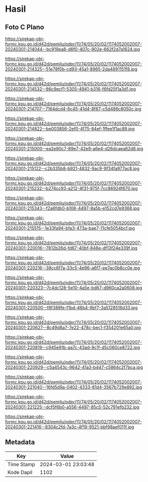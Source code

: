 # Hasil

## Foto C Plano

https://sirekap-obj-formc.kpu.go.id/d42d/pemilu/pdpr/11/74/05/20/02/1174052002007-20240301-214044--bc919ea8-d6f0-407c-902e-662f2d7a1624.jpg

https://sirekap-obj-formc.kpu.go.id/d42d/pemilu/pdpr/11/74/05/20/02/1174052002007-20240301-214325--51e78f0b-cd93-45a1-8965-2da4891151f8.jpg

https://sirekap-obj-formc.kpu.go.id/d42d/pemilu/pdpr/11/74/05/20/02/1174052002007-20240301-214532--86c9ecf1-5305-4941-b316-f6fd25f1a3d1.jpg

https://sirekap-obj-formc.kpu.go.id/d42d/pemilu/pdpr/11/74/05/20/02/1174052002007-20240301-214707--7164dcd4-6c45-41d4-8f87-c5d486c8050c.jpg

https://sirekap-obj-formc.kpu.go.id/d42d/pemilu/pdpr/11/74/05/20/02/1174052002007-20240301-214822--be003856-2ef0-4f75-84ef-1ffee1f1ac89.jpg

https://sirekap-obj-formc.kpu.go.id/d42d/pemilu/pdpr/11/74/05/20/02/1174052002007-20240301-215000--ea2e80c7-89e7-42e9-a6e4-d26dcaea62d8.jpg

https://sirekap-obj-formc.kpu.go.id/d42d/pemilu/pdpr/11/74/05/20/02/1174052002007-20240301-215122--c2b335b8-b921-4832-9ac9-9f34fa977ac8.jpg

https://sirekap-obj-formc.kpu.go.id/d42d/pemilu/pdpr/11/74/05/20/02/1174052002007-20240301-215232--b274cc93-a212-4f31-975f-7cc86924f670.jpg

https://sirekap-obj-formc.kpu.go.id/d42d/pemilu/pdpr/11/74/05/20/02/1174052002007-20240301-215343--f2a6fdb0-b106-4497-8a5b-e152cd7e9368.jpg

https://sirekap-obj-formc.kpu.go.id/d42d/pemilu/pdpr/11/74/05/20/02/1174052002007-20240301-215515--1e33fa94-bfa3-473a-bae7-11cfe5054bcf.jpg

https://sirekap-obj-formc.kpu.go.id/d42d/pemilu/pdpr/11/74/05/20/02/1174052002007-20240301-220016--7812b26d-fd67-40bf-848e-df13f24e339f.jpg

https://sirekap-obj-formc.kpu.go.id/d42d/pemilu/pdpr/11/74/05/20/02/1174052002007-20240301-220216--38cc6f7a-33c5-4e96-a6f7-ee7ac0b8cc0e.jpg

https://sirekap-obj-formc.kpu.go.id/d42d/pemilu/pdpr/11/74/05/20/02/1174052002007-20240301-220323--7c4dc128-5e10-4a5e-bd67-d960ca2a0608.jpg

https://sirekap-obj-formc.kpu.go.id/d42d/pemilu/pdpr/11/74/05/20/02/1174052002007-20240301-220500--f8f389fe-f1bd-46b4-9bf7-3a5128516d33.jpg

https://sirekap-obj-formc.kpu.go.id/d42d/pemilu/pdpr/11/74/05/20/02/1174052002007-20240301-220627--8c49d8a7-7e22-478c-bec1-f354201e65a0.jpg

https://sirekap-obj-formc.kpu.go.id/d42d/pemilu/pdpr/11/74/05/20/02/1174052002007-20240301-220819--c945e91b-aa7c-43ad-9c1f-d5c060ce8722.jpg

https://sirekap-obj-formc.kpu.go.id/d42d/pemilu/pdpr/11/74/05/20/02/1174052002007-20240301-220929--c5a4543c-9642-41a3-b447-c5864c2f7bca.jpg

https://sirekap-obj-formc.kpu.go.id/d42d/pemilu/pdpr/11/74/05/20/02/1174052002007-20240301-221040--16fd5d9a-0402-4333-81d4-3567b729e892.jpg

https://sirekap-obj-formc.kpu.go.id/d42d/pemilu/pdpr/11/74/05/20/02/1174052002007-20240301-221225--dcf5f6b0-a556-4497-85c5-52c791efb232.jpg

https://sirekap-obj-formc.kpu.go.id/d42d/pemilu/pdpr/11/74/05/20/02/1174052002007-20240301-221416--8304c2fd-7a3c-4f19-9521-bbf98aef011f.jpg


## Metadata

| Key        | Value               |
| ---------- | ------------------- |
| Time Stamp | 2024-03-01 23:03:48 |
| Kode Dapil | 1102                |



